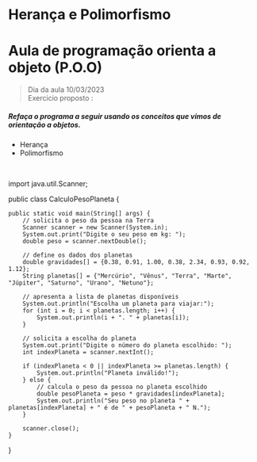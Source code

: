 # Herança e Polimorfismo
<h1>Aula de programação orienta a objeto (P.O.O) </h1>

> Dia da aula 10/03/2023 <br>
Exercicio proposto : <br>

<h5> Refaça o programa a seguir usando os conceitos que vimos de orientação a objetos.</h5> 

- Herança<br>
- Polimorfismo<br>
<br>


import java.util.Scanner;

public class CalculoPesoPlaneta {

    public static void main(String[] args) {
        // solicita o peso da pessoa na Terra
        Scanner scanner = new Scanner(System.in);
        System.out.print("Digite o seu peso em kg: ");
        double peso = scanner.nextDouble();

        // define os dados dos planetas
        double gravidades[] = {0.38, 0.91, 1.00, 0.38, 2.34, 0.93, 0.92, 1.12};
        String planetas[] = {"Mercúrio", "Vênus", "Terra", "Marte", "Júpiter", "Saturno", "Urano", "Netuno"};

        // apresenta a lista de planetas disponíveis
        System.out.println("Escolha um planeta para viajar:");
        for (int i = 0; i < planetas.length; i++) {
            System.out.println(i + ". " + planetas[i]);
        }

        // solicita a escolha do planeta
        System.out.print("Digite o número do planeta escolhido: ");
        int indexPlaneta = scanner.nextInt();

        if (indexPlaneta < 0 || indexPlaneta >= planetas.length) {
            System.out.println("Planeta inválido!");
        } else {
            // calcula o peso da pessoa no planeta escolhido
            double pesoPlaneta = peso * gravidades[indexPlaneta];
            System.out.println("Seu peso no planeta " + planetas[indexPlaneta] + " é de " + pesoPlaneta + " N.");
        }

        scanner.close();
    }
}
